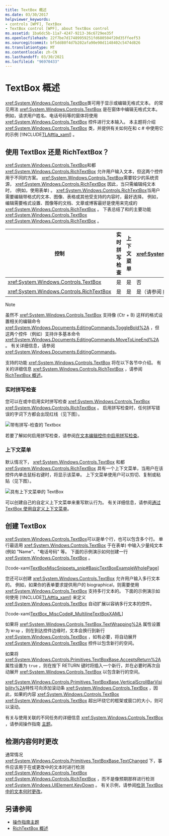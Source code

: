 ```yaml
---
title: TextBox 概述
ms.date: 03/30/2017
helpviewer_keywords:
- controls [WPF], TextBox
- TextBox control [WPF], about TextBox control
ms.assetid: 1ba6dc5b-11a7-4247-9213-36c6729ee35f
ms.openlocfilehash: 22f7be7d17489959251fd680504f20d35ffeef53
ms.sourcegitcommit: bf5dd80f4d7b202afa90e90d1148402c5474d826
ms.translationtype: MT
ms.contentlocale: zh-CN
ms.lasthandoff: 03/30/2021
ms.locfileid: "96970433"
---
```

# <a name="textbox-overview"></a>TextBox 概述
<xref:System.Windows.Controls.TextBox>类可用于显示或编辑无格式文本。 的常见用法 <xref:System.Windows.Controls.TextBox> 是在窗体中编辑无格式文本。 例如，请求用户姓名、电话号码等的窗体将使用 <xref:System.Windows.Controls.TextBox> 控件进行文本输入。 本主题将介绍 <xref:System.Windows.Controls.TextBox> 类，并提供有关如何在和 c # 中使用它的示例 [!INCLUDE[TLA#tla_xaml](../../../includes/tlasharptla-xaml-md.md)] 。  

<a name="textbox_or_richtextbox"></a>
## <a name="textbox-or-richtextbox"></a>使用 TextBox 还是 RichTextBox？  
 <xref:System.Windows.Controls.TextBox>和都 <xref:System.Windows.Controls.RichTextBox> 允许用户输入文本，但这两个控件用于不同的方案。 <xref:System.Windows.Controls.TextBox>需要较少的系统资源， <xref:System.Windows.Controls.RichTextBox> 因此，当只需编辑纯文本时， (例如，使用表单) 。 <xref:System.Windows.Controls.RichTextBox>当用户需要编辑带格式的文本、图像、表格或其他受支持的内容时，最好选择。 例如，编辑需要格式设置、图像等的文档、文章或博客最好是使用来完成的 <xref:System.Windows.Controls.RichTextBox> 。 下表总结了和的主要功能 <xref:System.Windows.Controls.TextBox> <xref:System.Windows.Controls.RichTextBox> 。  
  
|控制|实时拼写检查|上下文菜单|格式设置命令，例如 <xref:System.Windows.Documents.EditingCommands.ToggleBold%2A> (Ctr + B) |<xref:System.Windows.Documents.FlowDocument> 内容，如图像、段落、表等。|  
|-------------|------------------------------|------------------|------------------------------------------------------------------------------------------------------------------------------------------------------------------------------------------------------|--------------------------------------------------------------------------------------------------------------------------------------------------------------------------------------------------|  
|<xref:System.Windows.Controls.TextBox>|是|是|否|不能。|  
|<xref:System.Windows.Controls.RichTextBox>|是|是|是（请参阅 [RichTextBox 概述](richtextbox-overview.md)）|是（请参阅 [RichTextBox 概述](richtextbox-overview.md)）|  
  
> [!NOTE]
> 虽然不 <xref:System.Windows.Controls.TextBox> 支持像 (Ctr + B) 这样的格式设置相关的编辑命令 <xref:System.Windows.Documents.EditingCommands.ToggleBold%2A> ，但这两个控件（例如）支持许多基本命令 <xref:System.Windows.Documents.EditingCommands.MoveToLineEnd%2A> 。 有关详细信息，请参阅<xref:System.Windows.Documents.EditingCommands>。  
  
 支持的功能 <xref:System.Windows.Controls.TextBox> 将在以下各节中介绍。 有关的详细信息 <xref:System.Windows.Controls.RichTextBox> ，请参阅 [RichTextBox 概述](richtextbox-overview.md)。  
  
### <a name="real-time-spellchecking"></a>实时拼写检查  
 您可以在或中启用实时拼写检查 <xref:System.Windows.Controls.TextBox> <xref:System.Windows.Controls.RichTextBox> 。 启用拼写检查时，任何拼写错误的字词下方都会出现红线（见下图）。  
  
 ![带有拼写&#45;检查的 Textbox](./media/editing-textbox-with-spellchecking.png "Editing_TextBox_with_Spellchecking")  
  
 若要了解如何启用拼写检查，请参阅[在文本编辑控件中启用拼写检查](how-to-enable-spell-checking-in-a-text-editing-control.md)。  
  
### <a name="context-menu"></a>上下文菜单  
 默认情况下， <xref:System.Windows.Controls.TextBox> 和都 <xref:System.Windows.Controls.RichTextBox> 具有一个上下文菜单，当用户在该控件内单击鼠标右键时，将显示该菜单。 上下文菜单使用户可以剪切、复制或粘贴（见下图）。  
  
 ![具有上下文菜单的 TextBox](./media/editing-textbox-with-context-menu.png "Editing_TextBox_with_Context_Menu")  
  
 可以创建自己的自定义上下文菜单来重写默认行为。 有关详细信息，请参阅[通过 TextBox 使用自定义上下文菜单](how-to-use-a-custom-context-menu-with-a-textbox.md)。  
  
<a name="creating_textboxes"></a>
## <a name="creating-textboxes"></a>创建 TextBox  
 <xref:System.Windows.Controls.TextBox>可以是单个行，也可以包含多个行。 单行最适用 <xref:System.Windows.Controls.TextBox> 于在表单) 中输入少量纯文本 (例如 "Name"、"电话号码" 等。 下面的示例演示如何创建一行 <xref:System.Windows.Controls.TextBox> 。  
  
 [!code-xaml[TextBoxMiscSnippets_snip#BasicTextBoxExampleWholePage](~/samples/snippets/csharp/VS_Snippets_Wpf/TextBoxMiscSnippets_snip/csharp/basictextboxexample.xaml#basictextboxexamplewholepage)]  
  
 您还可以创建 <xref:System.Windows.Controls.TextBox> 允许用户输入多行文本的。 例如，如果你的表单要求提供用户的 biographical，则需要使用 <xref:System.Windows.Controls.TextBox> 支持多行文本的。 下面的示例演示如何使用 [!INCLUDE[TLA#tla_xaml](../../../includes/tlasharptla-xaml-md.md)] 来定义 <xref:System.Windows.Controls.TextBox> 自动扩展以容纳多行文本的控件。  
  
 [!code-xaml[TextBox_MiscCode#_MultilineTextBoxXAML](~/samples/snippets/csharp/VS_Snippets_Wpf/TextBox_MiscCode/CSharp/Window1.xaml#_multilinetextboxxaml)]  
  
 如果将 <xref:System.Windows.Controls.TextBox.TextWrapping%2A> 属性设置为 `Wrap` ，则在到达控件边缘时，文本会换行到新行 <xref:System.Windows.Controls.TextBox> ，如有必要，将自动展开 <xref:System.Windows.Controls.TextBox> 控件以包含新行的空间。  
  
 如果将 <xref:System.Windows.Controls.Primitives.TextBoxBase.AcceptsReturn%2A> 属性设置为 `true` ，则在按下 RETURN 键时将插入一个新行，并在必要时再次自动展开 <xref:System.Windows.Controls.TextBox> 以包含新行的空间。  
  
 <xref:System.Windows.Controls.Primitives.TextBoxBase.VerticalScrollBarVisibility%2A>特性可向添加滚动条 <xref:System.Windows.Controls.TextBox> ，因此，如果的内容 <xref:System.Windows.Controls.TextBox> <xref:System.Windows.Controls.TextBox> 超出环绕它的框架或窗口的大小，则可以滚动。  
  
 有关与使用关联的不同任务的详细信息 <xref:System.Windows.Controls.TextBox> ，请参阅操作指南 [主题](textbox-how-to-topics.md)。  
  
<a name="editing_commands"></a>
## <a name="detect-when-content-changes"></a>检测内容何时更改  
 通常情况 <xref:System.Windows.Controls.Primitives.TextBoxBase.TextChanged> 下，事件应该用于在或更改中的文本时进行检测 <xref:System.Windows.Controls.TextBox> <xref:System.Windows.Controls.RichTextBox> ，而不是像预期那样进行检测 <xref:System.Windows.UIElement.KeyDown> 。 有关示例，请参阅[检测 TextBox 中的文本何时更改](how-to-detect-when-text-in-a-textbox-has-changed.md)。  
  
## <a name="see-also"></a>另请参阅

- [操作指南主题](textbox-how-to-topics.md)
- [RichTextBox 概述](richtextbox-overview.md)
